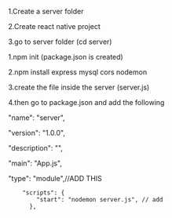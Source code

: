 1.Create a server folder

2.Create react native project

3.go to server folder (cd server)

1.npm init (package.json is created)

2.npm install express mysql cors nodemon

3.create the file inside the server (server.js)

4.then go to package.json and add the following

  "name": "server",
  
  "version": "1.0.0",
  
  "description": "",
  
  "main": "App.js",
  
  "type": "module",//ADD THIS
  
        "scripts": {
            "start": "nodemon server.js", // add
          },
          
